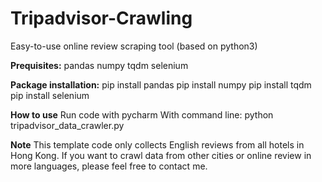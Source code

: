 # Tripadvisor-Crawling
Easy-to-use online review scraping tool (based on python3)

**Prequisites:**
pandas
numpy
tqdm
selenium

**Package installation:**
pip install pandas
pip install numpy
pip install tqdm
pip install selenium

**How to use**
Run code with pycharm
With command line: python tripadvisor_data_crawler.py

**Note**
This template code only collects English reviews from all hotels in Hong Kong.
If you want to crawl data from other cities or online review in more languages, please feel free to contact me. 
